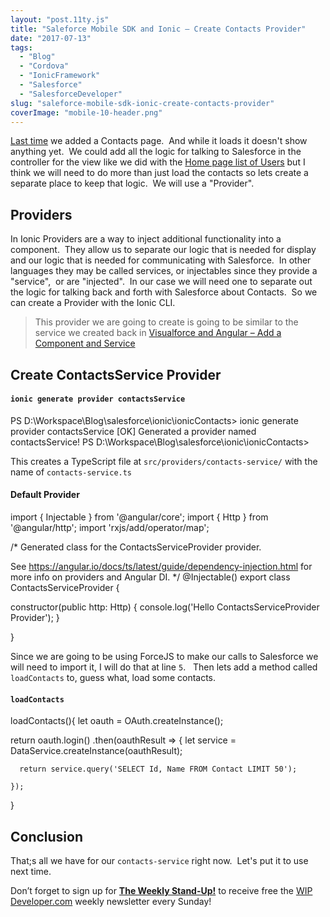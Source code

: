 ```yaml
---
layout: "post.11ty.js"
title: "Saleforce Mobile SDK and Ionic – Create Contacts Provider"
date: "2017-07-13"
tags: 
  - "Blog"
  - "Cordova"
  - "IonicFramework"
  - "Salesforce"
  - "SalesforceDeveloper"
slug: "saleforce-mobile-sdk-ionic-create-contacts-provider"
coverImage: "mobile-10-header.png"
---
```


[Last time](https://wipdeveloper.wpcomstaging.com/2017/07/11/saleforce-mobile-sdk-ionic-create-contacts-page/) we added a Contacts page.  And while it loads it doesn't show anything yet.  We could add all the logic for talking to Salesforce in the controller for the view like we did with the [Home page list of Users](https://wipdeveloper.wpcomstaging.com/2017/07/10/saleforce-mobile-sdk-ionic-adding-ionic-mobile-sdk-part-iv/) but I think we will need to do more than just load the contacts so lets create a separate place to keep that logic.  We will use a "Provider".

## Providers

In Ionic Providers are a way to inject additional functionality into a component.  They allow us to separate our logic that is needed for display and our logic that is needed for communicating with Salesforce.  In other languages they may be called services, or injectables since they provide a "service",  or are "injected".  In our case we will need one to separate out the logic for talking back and forth with Salesforce about Contacts.  So we can create a Provider with the Ionic CLI.

> This provider we are going to create is going to be similar to the service we created back in [Visualforce and Angular – Add a Component and Service](https://wipdeveloper.wpcomstaging.com/2017/04/27/visualforce-and-angular-add-a-component-and-service/)

## Create ContactsService Provider

#### `ionic generate provider contactsService`

PS D:\\Workspace\\Blog\\salesforce\\ionic\\ionicContacts> ionic generate provider contactsService
\[OK\] Generated a provider named contactsService!
PS D:\\Workspace\\Blog\\salesforce\\ionic\\ionicContacts>

This creates a TypeScript file at `src/providers/contacts-service/` with the name of `contacts-service.ts`

#### Default Provider

import { Injectable } from '@angular/core';
import { Http } from '@angular/http';
import 'rxjs/add/operator/map';

/\*
  Generated class for the ContactsServiceProvider provider.

  See https://angular.io/docs/ts/latest/guide/dependency-injection.html
  for more info on providers and Angular DI.
\*/
@Injectable()
export class ContactsServiceProvider {

  constructor(public http: Http) {
    console.log('Hello ContactsServiceProvider Provider');
  }

}

Since we are going to be using ForceJS to make our calls to Salesforce we will need to import it, I will do that at line `5`.   Then lets add a method called `loadContacts` to, guess what, load some contacts.

#### `loadContacts`

loadContacts(){
  let oauth = OAuth.createInstance();

  return oauth.login()
    .then(oauthResult => {
      let service = DataService.createInstance(oauthResult);

      return service.query('SELECT Id, Name FROM Contact LIMIT 50');

    });
}

## Conclusion

That;s all we have for our `contacts-service` right now.  Let's put it to use next time.

Don’t forget to sign up for [**The Weekly Stand-Up!**](https://wipdeveloper.wpcomstaging.com/newsletter/) to receive free the [WIP Developer.com](https://wipdeveloper.wpcomstaging.com/) weekly newsletter every Sunday!
